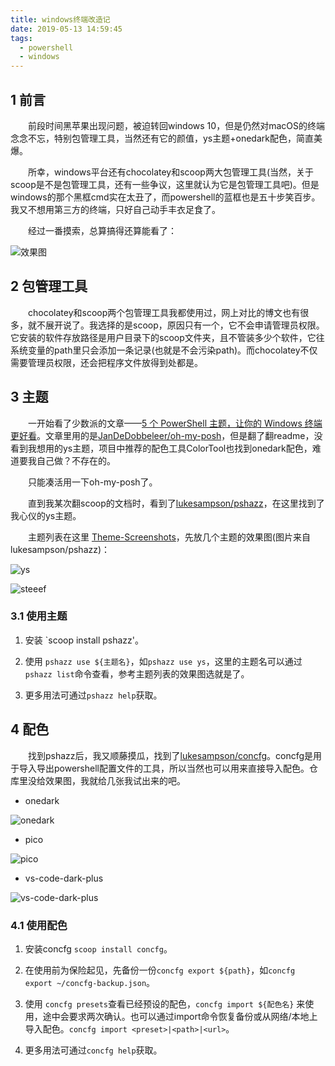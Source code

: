 ```yaml
---
title: windows终端改造记
date: 2019-05-13 14:59:45
tags: 
  - powershell
  - windows
---
```


## 1 前言

&emsp;&emsp;前段时间黑苹果出现问题，被迫转回windows 10，但是仍然对macOS的终端念念不忘，特别包管理工具，当然还有它的颜值，ys主题+onedark配色，简直美爆。

&emsp;&emsp;所幸，windows平台还有chocolatey和scoop两大包管理工具(当然，关于scoop是不是包管理工具，还有一些争议，这里就认为它是包管理工具吧)。但是windows的那个黑框cmd实在太丑了，而powershell的蓝框也是五十步笑百步。我又不想用第三方的终端，只好自己动手丰衣足食了。

<!--more-->

&emsp;&emsp;经过一番摸索，总算搞得还算能看了：

![效果图](https://i.loli.net/2019/05/13/5cd92e3dc7cbe33034.png)

## 2 包管理工具

&emsp;&emsp;chocolatey和scoop两个包管理工具我都使用过，网上对比的博文也有很多，就不展开说了。我选择的是scoop，原因只有一个，它不会申请管理员权限。它安装的软件存放路径是用户目录下的scoop文件夹，且不管装多少个软件，它往系统变量的path里只会添加一条记录(也就是不会污染path)。而chocolatey不仅需要管理员权限，还会把程序文件放得到处都是。

## 3 主题

&emsp;&emsp;一开始看了少数派的文章——[5 个 PowerShell 主题，让你的 Windows 终端更好看](https://sspai.com/post/52907)。文章里用的是[JanDeDobbeleer/oh-my-posh](https://github.com/JanDeDobbeleer/oh-my-posh)，但是翻了翻readme，没看到我想用的ys主题，项目中推荐的配色工具ColorTool也找到onedark配色，难道要我自己做？不存在的。

&emsp;&emsp;只能凑活用一下oh-my-posh了。

&emsp;&emsp;直到我某次翻scoop的文档时，看到了[lukesampson/pshazz](https://github.com/lukesampson/pshazz)，在这里找到了我心仪的ys主题。

&emsp;&emsp;主题列表在这里 [Theme-Screenshots](https://github.com/lukesampson/pshazz/wiki/Theme-Screenshots)，先放几个主题的效果图(图片来自lukesampson/pshazz)：

![ys](https://xiangsanliu.oss-cn-hangzhou.aliyuncs.com/img/20200211204206.png)

![steeef](https://xiangsanliu.oss-cn-hangzhou.aliyuncs.com/img/20200211204341.png)

### 3.1 使用主题

1. 安装 `scoop install pshazz'。

2. 使用 `pshazz use ${主题名}`，如`pshazz use ys`，这里的主题名可以通过`pshazz list`命令查看，参考主题列表的效果图选就是了。

3. 更多用法可通过`pshazz help`获取。

## 4 配色

&emsp;&emsp;找到pshazz后，我又顺藤摸瓜，找到了[lukesampson/concfg](https://github.com/lukesampson/concfg)。concfg是用于导入导出powershell配置文件的工具，所以当然也可以用来直接导入配色。仓库里没给效果图，我就给几张我试出来的吧。

- onedark

![onedark](https://xiangsanliu.oss-cn-hangzhou.aliyuncs.com/img/20200211204409.png)

- pico

![pico](https://xiangsanliu.oss-cn-hangzhou.aliyuncs.com/img/20200211204436.png)

- vs-code-dark-plus

![vs-code-dark-plus](https://xiangsanliu.oss-cn-hangzhou.aliyuncs.com/img/20200211204531.png)

### 4.1 使用配色

1. 安装concfg `scoop install concfg`。

2. 在使用前为保险起见，先备份一份`concfg export ${path}`，如`concfg export ~/concfg-backup.json`。

3. 使用 `concfg presets`查看已经预设的配色，`concfg import ${配色名}` 来使用，途中会要求两次确认。也可以通过import命令恢复备份或从网络/本地上导入配色。`concfg import <preset>|<path>|<url>`。

4. 更多用法可通过`concfg help`获取。